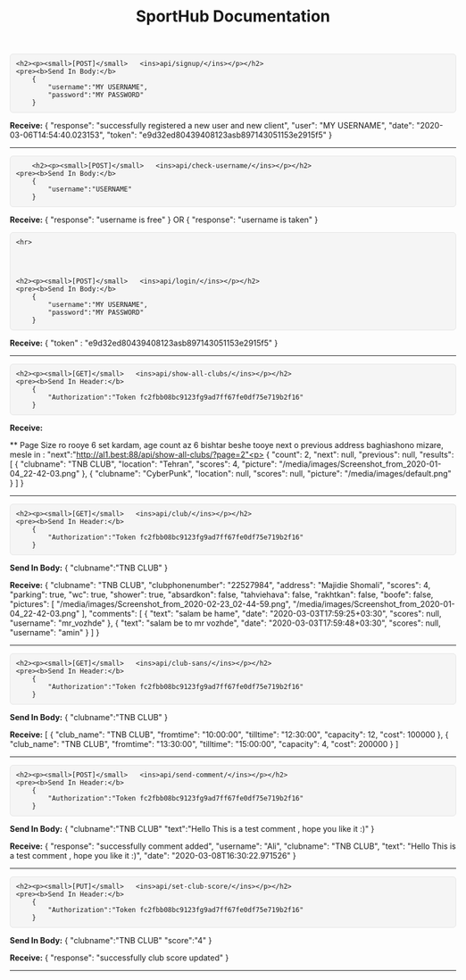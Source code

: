 <html>

<head>
    <link rel="stylesheet" type="text/css" href="/static/main.css">
<style>
body{
	max-width: 800px;
	margin: auto;
}
pre{
	background-color: #f5f5f5;
	border: 1px solid #e5e5e5;
	border-radius: 6px;
	padding: 10px;
}
</style>
</head>
<body>
    <h1 style="text-align:center">SportHub Documentation</h1>
    <br>



    <h2><p><small>[POST]</small>   <ins>api/signup/</ins></p></h2>
    <pre><b>Send In Body:</b>
        {
            "username":"MY USERNAME",
            "password":"MY PASSWORD"
        }

<b>Receive:</b>
        {
            "response": "successfully registered a new user and new client",
            "user": "MY USERNAME",
            "date": "2020-03-06T14:54:40.023153",
            "token": "e9d32ed80439408123asb897143051153e2915f5"
        }
    </pre>
    <hr>




        <h2><p><small>[POST]</small>   <ins>api/check-username/</ins></p></h2>
    <pre><b>Send In Body:</b>
        {
            "username":"USERNAME"
        }

<b>Receive:</b>
        {
            "response": "username is free"
        }
        OR
        {
            "response": "username is taken"
        }
    </pre>

    <hr>




    <h2><p><small>[POST]</small>   <ins>api/login/</ins></p></h2>
    <pre><b>Send In Body:</b>
        {
            "username":"MY USERNAME",
            "password":"MY PASSWORD"
        }

<b>Receive:</b>
        {
            "token" : "e9d32ed80439408123asb897143051153e2915f5"
        }
    </pre>
    <hr>




    <h2><p><small>[GET]</small>   <ins>api/show-all-clubs/</ins></p></h2>
    <pre><b>Send In Header:</b>
        {
            "Authorization":"Token fc2fbb08bc9123fg9ad7ff67fe0df75e719b2f16"
        }

<b>Receive:</b>
        <p>** Page Size ro rooye 6 set kardam, age count az 6 bishtar beshe tooye next o previous address 
baghiashono mizare, mesle in : "next":"http://al1.best:88/api/show-all-clubs/?page=2"<p>
        {
            "count": 2,
            "next": null,
            "previous": null,
            "results": [
                {
                    "clubname": "TNB CLUB",
                    "location": "Tehran",
                    "scores": 4,
                    "picture": "/media/images/Screenshot_from_2020-01-04_22-42-03.png"
                },
                {
                    "clubname": "CyberPunk",
                    "location": null,
                    "scores": null,
                    "picture": "/media/images/default.png"
                }
            ]
        }
    </pre>
    <hr>




    <h2><p><small>[GET]</small>   <ins>api/club/</ins></p></h2>
    <pre><b>Send In Header:</b>
        {
            "Authorization":"Token fc2fbb08bc9123fg9ad7ff67fe0df75e719b2f16"
        }

<b>Send In Body:</b>
        {
            "clubname":"TNB CLUB"
        }

<b>Receive:</b>
        {
            "clubname": "TNB CLUB",
            "clubphonenumber": "22527984",
            "address": "Majidie Shomali",
            "scores": 4,
            "parking": true,
            "wc": true,
            "shower": true,
            "absardkon": false,
            "tahviehava": false,
            "rakhtkan": false,
            "boofe": false,
            "pictures": [
                "/media/images/Screenshot_from_2020-02-23_02-44-59.png",
                "/media/images/Screenshot_from_2020-01-04_22-42-03.png"
            ],
            "comments": [
                {
                    "text": "salam be hame",
                    "date": "2020-03-03T17:59:25+03:30",
                    "scores": null,
                    "username": "mr_vozhde"
                },
                {
                    "text": "salam be to mr vozhde",
                    "date": "2020-03-03T17:59:48+03:30",
                    "scores": null,
                    "username": "amin"
                }
            ]
        }
    </pre>
    <hr>


    <h2><p><small>[GET]</small>   <ins>api/club-sans/</ins></p></h2>
    <pre><b>Send In Header:</b>
        {
            "Authorization":"Token fc2fbb08bc9123fg9ad7ff67fe0df75e719b2f16"
        }

<b>Send In Body:</b>
        {
            "clubname":"TNB CLUB"
        }

<b>Receive:</b>
        [
            {
                "club_name": "TNB CLUB",
                "fromtime": "10:00:00",
                "tilltime": "12:30:00",
                "capacity": 12,
                "cost": 100000
            },
            {
                "club_name": "TNB CLUB",
                "fromtime": "13:30:00",
                "tilltime": "15:00:00",
                "capacity": 4,
                "cost": 200000
            }
        ]
    </pre>
    <hr>



    <h2><p><small>[POST]</small>   <ins>api/send-comment/</ins></p></h2>
    <pre><b>Send In Header:</b>
        {
            "Authorization":"Token fc2fbb08bc9123fg9ad7ff67fe0df75e719b2f16"
        }

<b>Send In Body:</b>
        {
            "clubname":"TNB CLUB"
            "text":"Hello This is a test comment , hope you like it :)"
        }

<b>Receive:</b>
        {
            "response": "successfully comment added",
            "username": "Ali",
            "clubname": "TNB CLUB",
            "text": "Hello This is a test comment , hope you like it :)",
            "date": "2020-03-08T16:30:22.971526"
        }
    </pre>
    <hr>





    <h2><p><small>[PUT]</small>   <ins>api/set-club-score/</ins></p></h2>
    <pre><b>Send In Header:</b>
        {
            "Authorization":"Token fc2fbb08bc9123fg9ad7ff67fe0df75e719b2f16"
        }

<b>Send In Body:</b>
        {
            "clubname":"TNB CLUB"
            "score":"4"
        }

<b>Receive:</b>
        {
            "response": "successfully club score updated"
        }
    </pre>
    <hr>
</body>
</html>
